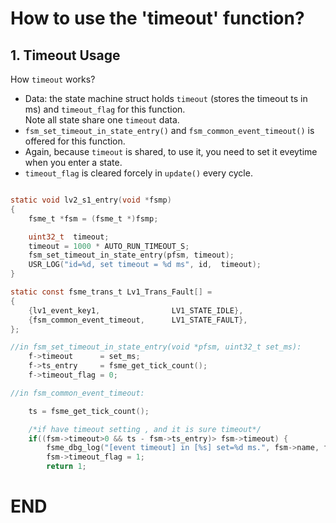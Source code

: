 # How to use the 'timeout' function?

## 1. Timeout Usage

How `timeout` works? 
- Data: the state machine struct holds `timeout` (stores the timeout ts in ms) and `timeout_flag` for this function. <br> Note all state share one `timeout` data. 
- `fsm_set_timeout_in_state_entry()` and `fsm_common_event_timeout()` is offered for this function.
- Again, because `timeout` is shared, to use it, you need to set it eveytime when you enter a state.
- `timeout_flag` is cleared forcely in `update()` every cycle. 


```c

static void lv2_s1_entry(void *fsmp)
{
	fsme_t *fsm = (fsme_t *)fsmp;

    uint32_t  timeout;
    timeout = 1000 * AUTO_RUN_TIMEOUT_S;
    fsm_set_timeout_in_state_entry(pfsm, timeout);
    USR_LOG("id=%d, set timeout = %d ms", id,  timeout);
}

static const fsme_trans_t Lv1_Trans_Fault[] =
{
    {lv1_event_key1,				LV1_STATE_IDLE},
	{fsm_common_event_timeout,		LV1_STATE_FAULT},
};

//in fsm_set_timeout_in_state_entry(void *pfsm, uint32_t set_ms):
    f->timeout      = set_ms;                                  
    f->ts_entry     = fsme_get_tick_count();                
    f->timeout_flag = 0;                                    

//in fsm_common_event_timeout:

    ts = fsme_get_tick_count();

    /*if have timeout setting , and it is sure timeout*/
    if((fsm->timeout>0 && ts - fsm->ts_entry)> fsm->timeout) {
        fsme_dbg_log("[event timeout] in [%s] set=%d ms.", fsm->name, fsm->timeout);
        fsm->timeout_flag = 1;
        return 1;
```


# END